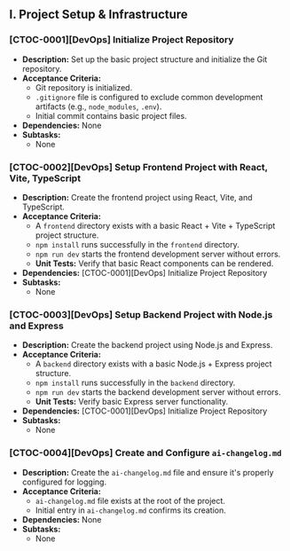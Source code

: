 ## I. Project Setup & Infrastructure

### [CTOC-0001][DevOps] Initialize Project Repository
- **Description:** Set up the basic project structure and initialize the Git repository.
- **Acceptance Criteria:**
    - Git repository is initialized.
    - `.gitignore` file is configured to exclude common development artifacts (e.g., `node_modules`, `.env`).
    - Initial commit contains basic project files.
- **Dependencies:** None
- **Subtasks:**
    - None

### [CTOC-0002][DevOps] Setup Frontend Project with React, Vite, TypeScript
- **Description:** Create the frontend project using React, Vite, and TypeScript.
- **Acceptance Criteria:**
    - A `frontend` directory exists with a basic React + Vite + TypeScript project structure.
    - `npm install` runs successfully in the `frontend` directory.
    - `npm run dev` starts the frontend development server without errors.
    - **Unit Tests:** Verify that basic React components can be rendered.
- **Dependencies:** [CTOC-0001][DevOps] Initialize Project Repository
- **Subtasks:**
    - None

### [CTOC-0003][DevOps] Setup Backend Project with Node.js and Express
- **Description:** Create the backend project using Node.js and Express.
- **Acceptance Criteria:**
    - A `backend` directory exists with a basic Node.js + Express project structure.
    - `npm install` runs successfully in the `backend` directory.
    - `npm run dev` starts the backend development server without errors.
    - **Unit Tests:** Verify basic Express server functionality.
- **Dependencies:** [CTOC-0001][DevOps] Initialize Project Repository
- **Subtasks:**
    - None

### [CTOC-0004][DevOps] Create and Configure `ai-changelog.md`
- **Description:** Create the `ai-changelog.md` file and ensure it's properly configured for logging.
- **Acceptance Criteria:**
    - `ai-changelog.md` file exists at the root of the project.
    - Initial entry in `ai-changelog.md` confirms its creation.
- **Dependencies:** None
- **Subtasks:**
    - None

